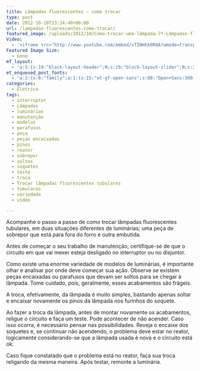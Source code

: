 ```yaml
---
title: Lâmpadas fluorescentes – como trocar
type: post
date: 2012-10-18T23:24:40+00:00
url: /lampadas-fluorescentes-como-trocar/
featured_image: /uploads/2012/10/Como-trocar-uma-lâmpada-7º-Lâmpadas-fluorescentes.jpg
Video:
  - '<iframe src="http://www.youtube.com/embed/sTIWmhk0R8A?wmode=transparent" frameborder="0" width="620" height="380"></iframe>'
Featured Image Size:
  - none
mf_layout:
  - 'a:5:{s:19:"block-layout-header";N;s:19:"block-layout-slider";N;s:22:"block-layout-structure";s:10:"full-width";s:25:"block-layout-left_sidebar";s:12:"blog-sidebar";s:26:"block-layout-right_sidebar";s:12:"blog-sidebar";}'
et_enqueued_post_fonts:
  - 'a:2:{s:6:"family";a:1:{s:15:"et-gf-open-sans";s:80:"Open+Sans:300,300italic,regular,italic,600,600italic,700,700italic,800,800italic";}s:6:"subset";a:2:{i:0;s:5:"latin";i:1;s:9:"latin-ext";}}'
categories:
  - Elétrica
tags:
  - interruptor
  - Lâmpadas
  - luminárias
  - manutenção
  - modelos
  - parafusos
  - peça
  - peças encaixadas
  - pinos
  - reator
  - sobrepor
  - soltos
  - soquetes
  - teste
  - troca
  - Trocar lâmpadas fluorescentes tubulares
  - tubulares
  - variedade
  - video

---
```

Acompanhe o passo a passo de como trocar lâmpadas fluorescentes tubulares, em duas situações diferentes de luminárias; uma peça de sobrepor que está para fora do forro e outra embutida.

Antes de começar o seu trabalho de manutenção, certifique-se de que o circuito em que vai mexer esteja desligado no interruptor ou no disjuntor.

Como existe uma enorme variedade de modelos de luminárias, é importante olhar e analisar por onde deve começar sua ação. Observe se existem peças encaixadas ou parafusos que devam ser soltos para se chegar à lâmpada. Tome cuidado, pois, geralmente, esses acabamentos são frágeis.

A troca, efetivamente, da lâmpada é muito simples, bastando apenas soltar e encaixar novamente os pinos da lâmpada nos furinhos do soquete.

Ao fazer a troca da lâmpada, antes de montar novamente os acabamentos, religue o circuito e faça um teste. Pode acontecer de não acender. Caso isso ocorra, é necessário pensar nas possibilidades. Reveja o encaixe dos soquetes e, se continuar não acendendo, o problema deve estar no reator, logicamente considerando-se que a lâmpada usada é nova e o circuito está ok.

Caso fique constatado que o problema está no reator, faça sua troca religando da mesma maneira. Após testar, remonte a luminária.